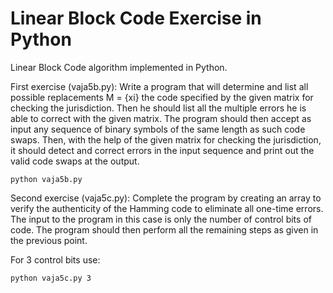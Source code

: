 # Linear Block Code Exercise in Python
Linear Block Code algorithm implemented in Python.

First exercise (vaja5b.py):
Write a program that will determine and list all possible replacements M = {xi} the code specified by the given matrix for checking the jurisdiction. Then he should list all the multiple errors he is able to correct with the given matrix. The program should then accept as input any sequence of binary symbols of the same length as such code swaps. Then, with the help of the given matrix for checking the jurisdiction, it should detect and correct errors in the input sequence and print out the valid code swaps at the output.
```
python vaja5b.py
```
Second exercise (vaja5c.py):
Complete the program by creating an array to verify the authenticity of the Hamming code to eliminate all one-time errors. The input to the program in this case is only the number of control bits of code. The program should then perform all the remaining steps as given in the previous point.

For 3 control bits use:
```
python vaja5c.py 3
```
